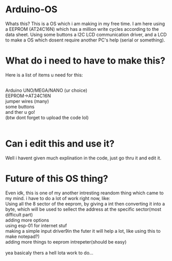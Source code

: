 # Arduino-OS
Whats this? This is a OS which i am making in my free time. I am here using a EEPROM (AT24C16N) which has a million write cycles according to the data sheet. Using some buttons a I2C LCD communication driver, and a LCD to make a OS which dosent require another PC's help (serial or something).

# What do i need to have to make this?
Here is a list of items u need for this:<br><br>

Arduino UNO/MEGA/NANO (ur choice)<br>
EEPROM->AT24C16N<br>
jumper wires (many)<br>
some buttons<br>
and ther u go!<br>
(btw dont forget to upload the code lol)<br><br>

# Can i edit this and use it?
Well i havent given much explination in the code, just go thru it and edit it.

# Future of this OS thing?
Even idk, this is one of my another intresting reandom thing which came to my mind. i have to do a lot of work right now, like:<br>
Using all the 8 sector of the eeprom, by giving a int then converting it into a byte, which will be used to sellect the address at the specific sector(most difficult part)<br>
adding more options<br>
using esp-01 for internet stuf<br>
making a simple input driver9in the futer it will help a lot, like using this to make notepad?)<br>
adding more things to eeprom intrepeter(should be easy)<br>
<br>
yea basicaly thers a hell lota work to do...<br><br>
